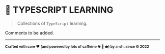 # 🔡 TYPESCRIPT LEARNING



>  Collections of `TypeScript` learning.



Comments to be added.



---

<sub>**Crafted with care ❤ (and powered by lots of caffeine ☕️ 🍵 🫖) by a-sh. since © 2022**</sub>
